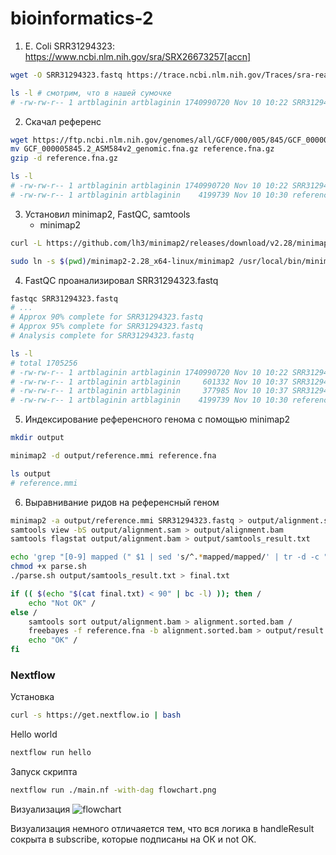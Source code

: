 # bioinformatics-2
1. E. Coli SRR31294323: https://www.ncbi.nlm.nih.gov/sra/SRX26673257[accn]
```bash
wget -O SRR31294323.fastq https://trace.ncbi.nlm.nih.gov/Traces/sra-reads-be/fastq?acc=SRR31294323

ls -l # смотрим, что в нашей сумочке
# -rw-rw-r-- 1 artblaginin artblaginin 1740990720 Nov 10 10:22 SRR31294323.fastq
```
2. Скачал референс
```bash
wget https://ftp.ncbi.nlm.nih.gov/genomes/all/GCF/000/005/845/GCF_000005845.2_ASM584v2/GCF_000005845.2_ASM584v2_genomic.fna.gz
mv GCF_000005845.2_ASM584v2_genomic.fna.gz reference.fna.gz
gzip -d reference.fna.gz

ls -l
# -rw-rw-r-- 1 artblaginin artblaginin 1740990720 Nov 10 10:22 SRR31294323.fastq
# -rw-rw-r-- 1 artblaginin artblaginin    4199739 Nov 10 10:30 reference.fna
```
3. Установил minimap2, FastQC, samtools
   - minimap2
```bash
curl -L https://github.com/lh3/minimap2/releases/download/v2.28/minimap2-2.28_x64-linux.tar.bz2 | tar -jxvf -

sudo ln -s $(pwd)/minimap2-2.28_x64-linux/minimap2 /usr/local/bin/minimap2 # добавим в $PATH
```
4. FastQC проанализировал SRR31294323.fastq
```bash
fastqc SRR31294323.fastq
# ...
# Approx 90% complete for SRR31294323.fastq
# Approx 95% complete for SRR31294323.fastq
# Analysis complete for SRR31294323.fastq

ls -l
# total 1705256
# -rw-rw-r-- 1 artblaginin artblaginin 1740990720 Nov 10 10:22 SRR31294323.fastq
# -rw-rw-r-- 1 artblaginin artblaginin     601332 Nov 10 10:37 SRR31294323_fastqc.html
# -rw-rw-r-- 1 artblaginin artblaginin     377985 Nov 10 10:37 SRR31294323_fastqc.zip
# -rw-rw-r-- 1 artblaginin artblaginin    4199739 Nov 10 10:30 reference.fna
```
5. Индексирование референсного генома с помощью minimap2
```bash
mkdir output

minimap2 -d output/reference.mmi reference.fna

ls output
# reference.mmi
```
6. Выравнивание ридов на референсный геном
```bash
minimap2 -a output/reference.mmi SRR31294323.fastq > output/alignment.sam
samtools view -bS output/alignment.sam > output/alignment.bam
samtools flagstat output/alignment.bam > output/samtools_result.txt

echo 'grep "[0-9] mapped (" $1 | sed 's/^.*mapped/mapped/' | tr -d -c "0-9."' > parse.sh
chmod +x parse.sh
./parse.sh output/samtools_result.txt > final.txt

if (( $(echo "$(cat final.txt) < 90" | bc -l) )); then /
    echo "Not OK" /
else /
    samtools sort output/alignment.bam > alignment.sorted.bam /
    freebayes -f reference.fna -b alignment.sorted.bam > output/result.vcf /
    echo "OK" /
fi
```

### Nextflow
Установка
```bash
curl -s https://get.nextflow.io | bash
```

Hello world
```bash
nextflow run hello
```

Запуск скрипта
```bash
nextflow run ./main.nf -with-dag flowchart.png
```

Визуализация
![flowchart](https://github.com/user-attachments/assets/c62304e0-5a37-4799-a630-f55dcb3520c5)


Визуализация немного отличаяется тем, что вся логика в handleResult сокрыта в subscribe, которые подписаны на ОК и not OK.
